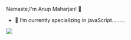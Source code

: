 Namaste,I'm Anup Maharjan! 👋

- 🌱 I’m currently specializing in javaScript.........

<img src="https://github-readme-stats.vercel.app/api?username=anupmaharzn&&show_icons=true&title_color=ffffff&icon_color=bb2acf&text_color=daf7dc&bg_color=151515"/>
